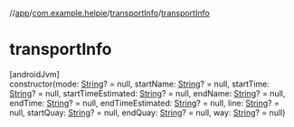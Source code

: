 //[app](../../../index.md)/[com.example.helpie](../index.md)/[transportInfo](index.md)/[transportInfo](transport-info.md)

# transportInfo

[androidJvm]\
constructor(mode: [String](https://kotlinlang.org/api/latest/jvm/stdlib/kotlin/-string/index.html)? = null, startName: [String](https://kotlinlang.org/api/latest/jvm/stdlib/kotlin/-string/index.html)? = null, startTime: [String](https://kotlinlang.org/api/latest/jvm/stdlib/kotlin/-string/index.html)? = null, startTimeEstimated: [String](https://kotlinlang.org/api/latest/jvm/stdlib/kotlin/-string/index.html)? = null, endName: [String](https://kotlinlang.org/api/latest/jvm/stdlib/kotlin/-string/index.html)? = null, endTime: [String](https://kotlinlang.org/api/latest/jvm/stdlib/kotlin/-string/index.html)? = null, endTimeEstimated: [String](https://kotlinlang.org/api/latest/jvm/stdlib/kotlin/-string/index.html)? = null, line: [String](https://kotlinlang.org/api/latest/jvm/stdlib/kotlin/-string/index.html)? = null, startQuay: [String](https://kotlinlang.org/api/latest/jvm/stdlib/kotlin/-string/index.html)? = null, endQuay: [String](https://kotlinlang.org/api/latest/jvm/stdlib/kotlin/-string/index.html)? = null, way: [String](https://kotlinlang.org/api/latest/jvm/stdlib/kotlin/-string/index.html)? = null)
